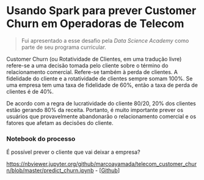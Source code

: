 # Usando Spark para prever Customer Churn em Operadoras de Telecom

>Fui apresentado a esse desafio pela *Data Science Academy* como parte de seu programa curricular.

Customer Churn (ou Rotatividade de Clientes, em uma tradução livre) refere-se a uma decisão tomada pelo cliente sobre o término do relacionamento comercial. Refere-se também à perda de clientes. A fidelidade do cliente e a rotatividade de clientes sempre somam 100%. Se uma empresa tem uma taxa de fidelidade de 60%, então a taxa de perda de clientes é de 40%. 

De acordo com a regra de lucratividade do cliente 80/20, 20% dos clientes estão gerando 80% da receita. Portanto, é muito importante prever os usuários que provavelmente abandonarão o relacionamento comercial e os fatores que afetam as decisões do cliente.

### Notebook do processo

É possível prever o cliente que vai deixar a empresa?

https://nbviewer.jupyter.org/github/marcoayamada/telecom_customer_churn/blob/master/predict_churn.ipynb - [[Github](https://github.com/marcoayamada/telecom_customer_churn/blob/master/predict_churn.ipynb)]


